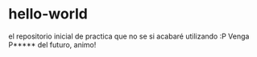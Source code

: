 # hello-world
el repositorio inicial de practica que no se si acabaré utilizando :P Venga P***** del futuro, animo!
